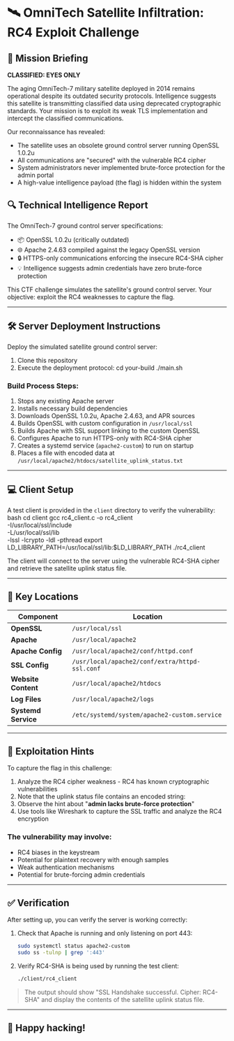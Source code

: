 # 🛰️ OmniTech Satellite Infiltration: RC4 Exploit Challenge

## 🌌 Mission Briefing

**CLASSIFIED: EYES ONLY**

The aging OmniTech-7 military satellite deployed in 2014 remains operational despite its outdated security protocols. Intelligence suggests this satellite is transmitting classified data using deprecated cryptographic standards. Your mission is to exploit its weak TLS implementation and intercept the classified communications.

Our reconnaissance has revealed:
* The satellite uses an obsolete ground control server running OpenSSL 1.0.2u
* All communications are "secured" with the vulnerable RC4 cipher
* System administrators never implemented brute-force protection for the admin portal
* A high-value intelligence payload (the flag) is hidden within the system

## 🔍 Technical Intelligence Report

The OmniTech-7 ground control server specifications:
* 📦 OpenSSL 1.0.2u (critically outdated)
* 🌐 Apache 2.4.63 compiled against the legacy OpenSSL version
* 🔒 HTTPS-only communications enforcing the insecure RC4-SHA cipher
* 💡 Intelligence suggests admin credentials have zero brute-force protection

This CTF challenge simulates the satellite's ground control server. Your objective: exploit the RC4 weaknesses to capture the flag.

---

## 🛠️ Server Deployment Instructions

Deploy the simulated satellite ground control server:

1. Clone this repository
2. Execute the deployment protocol:
cd your-build
./main.sh

### Build Process Steps:

1. Stops any existing Apache server
2. Installs necessary build dependencies
3. Downloads OpenSSL 1.0.2u, Apache 2.4.63, and APR sources
4. Builds OpenSSL with custom configuration in `/usr/local/ssl`
5. Builds Apache with SSL support linking to the custom OpenSSL
6. Configures Apache to run HTTPS-only with RC4-SHA cipher
7. Creates a systemd service (`apache2-custom`) to run on startup
8. Places a file with encoded data at `/usr/local/apache2/htdocs/satellite_uplink_status.txt`

---

## 💻 Client Setup

A test client is provided in the `client` directory to verify the vulnerability:
bash
cd client
gcc rc4_client.c -o rc4_client \
-I/usr/local/ssl/include \
-L/usr/local/ssl/lib \
-lssl -lcrypto -ldl -pthread
export LD_LIBRARY_PATH=/usr/local/ssl/lib:$LD_LIBRARY_PATH
./rc4_client


The client will connect to the server using the vulnerable RC4-SHA cipher and retrieve the satellite uplink status file.

---

## 📁 Key Locations

| Component | Location |
|-----------|----------|
| **OpenSSL** | `/usr/local/ssl` |
| **Apache** | `/usr/local/apache2` |
| **Apache Config** | `/usr/local/apache2/conf/httpd.conf` |
| **SSL Config** | `/usr/local/apache2/conf/extra/httpd-ssl.conf` |
| **Website Content** | `/usr/local/apache2/htdocs` |
| **Log Files** | `/usr/local/apache2/logs` |
| **Systemd Service** | `/etc/systemd/system/apache2-custom.service` |

---

## 🚩 Exploitation Hints

To capture the flag in this challenge:

1. Analyze the RC4 cipher weakness - RC4 has known cryptographic vulnerabilities
2. Note that the uplink status file contains an encoded string:
3. Observe the hint about "**admin lacks brute-force protection**"
4. Use tools like Wireshark to capture the SSL traffic and analyze the RC4 encryption

### The vulnerability may involve:

* RC4 biases in the keystream
* Potential for plaintext recovery with enough samples
* Weak authentication mechanisms
* Potential for brute-forcing admin credentials

---

## ✅ Verification

After setting up, you can verify the server is working correctly:

1. Check that Apache is running and only listening on port 443:
   ```bash
   sudo systemctl status apache2-custom
   sudo ss -tulnp | grep ':443'
   ```

2. Verify RC4-SHA is being used by running the test client:
   ```bash
   ./client/rc4_client
   ```

> The output should show "SSL Handshake successful. Cipher: RC4-SHA" and display the contents of the satellite uplink status file.

---

## 🎯 Happy hacking!
